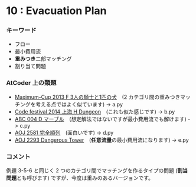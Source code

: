 # 10 : Evacuation Plan

### キーワード

- フロー
- 最小費用流
- **重みつき**二部マッチング
- 割り当て問題

### AtCoder 上の類題

- [Maximum-Cup 2013 F 3人の騎士と1匹の犬](https://atcoder.jp/contests/maximum-cup-2013/tasks/maximum_2013_f)　(2 カテゴリ間の重みつきマッチングを考える点ではよく似ています) -> a.py
- [Code festival 2014 上海 H Dungeon](http://kmjp.hatenablog.jp/entry/2015/01/04/0930)　(これも似た感じです) -> b.py
- [ABC 004 D マーブル](https://atcoder.jp/contests/abc004/tasks/abc004_4)　(想定解法ではないですが最小費用流でも解けます) -> c.py
- [AOJ 2581 完全順列](http://judge.u-aizu.ac.jp/onlinejudge/cdescription.jsp?cid=RitsCamp14Day3&pid=G)　(面白いです) -> d.py
- [AOJ 2293 Dangerous Tower](http://judge.u-aizu.ac.jp/onlinejudge/description.jsp?id=2293)　(**任意流量**の最小費用流になります) -> e.py

### コメント

例題 3-5-6 と同じく 2 つのカテゴリ間でマッチングを作るタイプの問題 (**割当問題**とも呼びます) ですが、今度は重みのあるバージョンです。